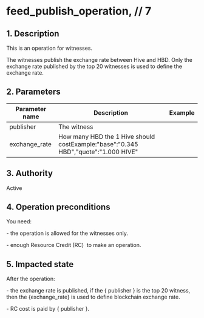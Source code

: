 # feed\_publish\_operation, // 7

## 1. Description

This is an operation for witnesses. 

The witnesses publish the exchange rate between Hive and HBD. Only the exchange rate published by the top 20 witnesses is used to define the exchange rate.


## 2. Parameters

| Parameter name | Description | Example |                                                                                                                              
| -------------- | ---------------------------------------------------------------------------------- | ------- |
| publisher      | The witness                                                                        |         |
| exchange\_rate | How many HBD the 1 Hive should costExample:"base":"0.345 HBD","quote":"1.000 HIVE" |         |

## 3. Authority

Active


## 4. Operation preconditions

You need:

\- the operation is allowed for the witnesses only.

\- enough Resource Credit (RC)  to make an operation.


## 5. Impacted state

After the operation:

\- the exchange rate is published, if the { publisher } is the top 20 witness, then the {exchange\_rate} is used to define blockchain exchange rate.

\- RC cost is paid by { publisher }.
